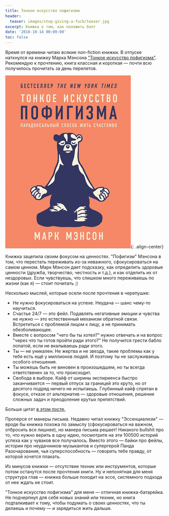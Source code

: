 ```yaml
---
title: Тонкое искусство пофигизма
header:
  teaser: images/stop-giving-a-fuck/teaser.jpg
excerpt: Книжка о том, как положить болт
date: '2018-10-14 00:00:00'
toc: false
---
```


Время от времени читаю всякие non-fiction книжки. В отпуске наткнулся на книжку Марка Мэнсона ["Тонкое искуccтво пофигизма"](https://www.ozon.ru/context/detail/id/141536702/). Рекомендую к прочтению, книга классная и короткая — почти всю получилось прочитать за день перелетов.

![Тонкое искусство пофигизма](/images/stop-giving-a-fuck/teaser.jpg 'Тонкое искусство пофигизма'){: .align-center}

Книжка зацепила своим фокусом на ценностях. "Пофигизм" Мэнсона в том, что перестать переживать из-за неважного, сфокусироваться на самом ценном. 
Марк Мэнсон дает подсказку, как определить здоровые ценности (дружба, творчество, честность и т.д.), и как отделить их от нездоровых. Если чувствуешь, что слишком много переживаешь по жизни (как я) — стоит почитать ;)

Несколько мыслей, которые осели после прочтения в черепушке:
- Не нужно фокусироваться на успехе. Неудача —  шанс чему-то научиться.
- Счастье 24/7 — это фейл. Подавлять негативные эмоции и чувства не нужно — это естественный механизм обратной связи. Встретиться с проблемой лицом к лицу, а не принимать обезболивающее.
- Вместе с вопросом "чего бы ты хотел?" нужно отвечать и на вопрос "через что ты готов пройти ради этого?" Не получится грести бабло лопатой, если не вкалываешь ради этого.
- Ты — не уникален. Не жертва и не звезда, такие проблемы как у тебя есть ещё у миллионов людей. И поэтому ты не заслуживаешь особого отношения.
- Ты можешь быть не виновен в произошедшем, но ты всегда ответственен за то, что происходит.
- Свобода в выборе. Кайф от ширины экспириенса быстро заканчивается — первый отпуск за границей это круто, но от десятого подряд ничего не испытаешь. Глубинный кайф спрятан в фокусе, отказе от альтернатив — здоровые отношения, решение сложных задач и преодоление крутых препятствий.

Больше цитат [в этом посте.](https://medium.com/non-fiction-in-short/27-%D1%86%D0%B8%D1%82%D0%B0%D1%82-%D1%82%D0%BE%D0%BD%D0%BA%D0%BE%D0%B5-%D0%B8%D1%81%D0%BA%D1%83%D1%81%D1%81%D1%82%D0%B2%D0%BE-%D0%BF%D0%BE%D1%84%D0%B8%D0%B3%D0%B8%D0%B7%D0%BC%D0%B0-%D0%BF%D0%B0%D1%80%D0%B0%D0%B4%D0%BE%D0%BA%D1%81%D0%B0%D0%BB%D1%8C%D0%BD%D1%8B%D0%B9-%D1%81%D0%BF%D0%BE%D1%81%D0%BE%D0%B1-%D0%B6%D0%B8%D1%82%D1%8C-%D1%81%D1%87%D0%B0%D1%81%D1%82%D0%BB%D0%B8%D0%B2%D0%BE-%D0%BC%D0%B0%D1%80%D0%BA-%D0%BC%D1%8D%D0%BD%D1%81%D0%BE%D0%BD-9c26d4d959d3)

Проперся от манеры письма. Недавно читал книжку "Эссенциализм" — вроде бы книжка похожа по замыслу (сфокусироваться на важном, отбросить все лишнее), но манера письма решает! Никакого bullshit про то, что нужно верить в одну идею, посмотрите на эти 100500 историй успеха как у чуваков все получалось. Вместо этого — байки про фейлы, истории про неудачников-музыкантов и супергерой Панда Разочарования, чья суперспособность — говорить тебе правду, от которой хочется плакать.

Из минусов книжки — отсутствие техник или инструментов, которые потом останутся после прочтения книги. Ну и непонятная для меня структура глав — книжка больше походит на эссе, системного подхода от нее ждать не стоит.

"Тонкое искусство пофигизма" для меня — отличная книжка-батарейка. Не подчерпнул для себя новых знаний или техник, но книга подталкивает к тому, чтобы подумать о своих ценностях, что ты делаешь и почему — и зарядиться жить дальше.
